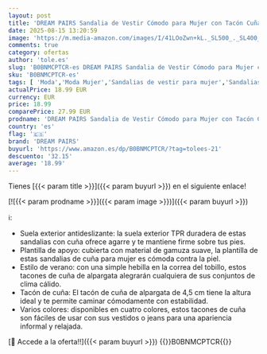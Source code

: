 ```yaml
---
layout: post
title: 'DREAM PAIRS Sandalia de Vestir Cómodo para Mujer con Tacón Cuña Zapatos de Tacón Clásicos de Punta Redonda con Hebillas y Tiras Verano Amarillo SDPW2342W-E Talla 36  EUR '
date: 2025-08-15 13:20:59
image: 'https://m.media-amazon.com/images/I/41LOoZwn+kL._SL500_._SL400_.jpg'
comments: true
category: ofertas
author: 'tole.es'
slug: 'B0BNMCPTCR-es DREAM PAIRS Sandalia de Vestir Cómodo para Mujer con Tacón...'
sku: 'B0BNMCPTCR-es'
tags: [ 'Moda','Moda Mujer','Sandalias de vestir para mujer','Sandalias y chanclas para mujer','Zapatos para mujer','dream pairs','sandalia','zapatos','🇪🇸', ]
actualPrice: 18.99 EUR
currency: EUR
price: 18.99
comparePrice: 27.99 EUR
prodname: 'DREAM PAIRS Sandalia de Vestir Cómodo para Mujer con Tacón Cuña Zapatos de Tacón Clásicos de Punta Redonda con Hebillas y Tiras Verano Amarillo SDPW2342W-E Talla 36  EUR '
country: 'es'
flag: '🇪🇸'
brand: 'DREAM PAIRS'
buyurl: 'https://www.amazon.es/dp/B0BNMCPTCR/?tag=tolees-21'
descuento: '32.15'
average: '18.99'
---
```


Tienes [{{< param title >}}]({{< param buyurl >}}) en el siguiente enlace!

[![{{< param prodname >}}]({{< param image >}})]({{< param buyurl >}})

ℹ️:

- Suela exterior antideslizante: la suela exterior TPR duradera de estas sandalias con cuña ofrece agarre y te mantiene firme sobre tus pies.
- Plantilla de apoyo: cubierta con material de gamuza suave, la plantilla de estas sandalias de cuña para mujer es cómoda contra la piel.
- Estilo de verano: con una simple hebilla en la correa del tobillo, estos tacones de cuña de alpargata alegrarán cualquiera de sus conjuntos de clima cálido.
- Tacón de cuña: El tacón de cuña de alpargata de 4,5 cm tiene la altura ideal y te permite caminar cómodamente con estabilidad.
- Varios colores: disponibles en cuatro colores, estos tacones de cuña son fáciles de usar con sus vestidos o jeans para una apariencia informal y relajada.

[🛒 Accede a la oferta!!]({{< param buyurl >}})
{{<world>}}B0BNMCPTCR{{</world>}}
